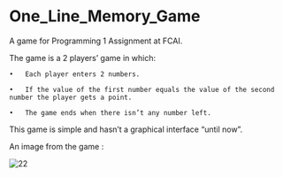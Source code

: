 # One_Line_Memory_Game
A game for Programming 1 Assignment at FCAI.

The game is a 2 players’ game in which:

	•	Each player enters 2 numbers.

	•	If the value of the first number equals the value of the second number the player gets a point.

	•	The game ends when there isn’t any number left.

This game is simple and hasn’t a graphical interface “until now”. 

An image from the game :

![22](https://user-images.githubusercontent.com/91838581/171022958-1a42e2be-5d2c-453c-98d8-7270689b34b3.PNG)
